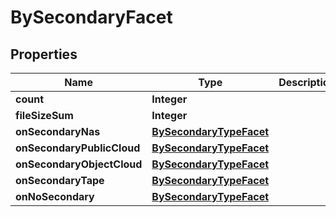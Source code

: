 

# BySecondaryFacet

## Properties

Name | Type | Description | Notes
------------ | ------------- | ------------- | -------------
**count** | **Integer** |  |  [optional]
**fileSizeSum** | **Integer** |  |  [optional]
**onSecondaryNas** | [**BySecondaryTypeFacet**](BySecondaryTypeFacet.md) |  |  [optional]
**onSecondaryPublicCloud** | [**BySecondaryTypeFacet**](BySecondaryTypeFacet.md) |  |  [optional]
**onSecondaryObjectCloud** | [**BySecondaryTypeFacet**](BySecondaryTypeFacet.md) |  |  [optional]
**onSecondaryTape** | [**BySecondaryTypeFacet**](BySecondaryTypeFacet.md) |  |  [optional]
**onNoSecondary** | [**BySecondaryTypeFacet**](BySecondaryTypeFacet.md) |  |  [optional]



